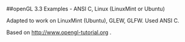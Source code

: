 ##openGL 3.3 Examples - ANSI C, Linux (LinuxMint or Ubuntu) 

Adapted to work on LinuxMint (Ubuntu), GLEW, GLFW. Used ANSI C.



Based on http://www.opengl-tutorial.org . 
